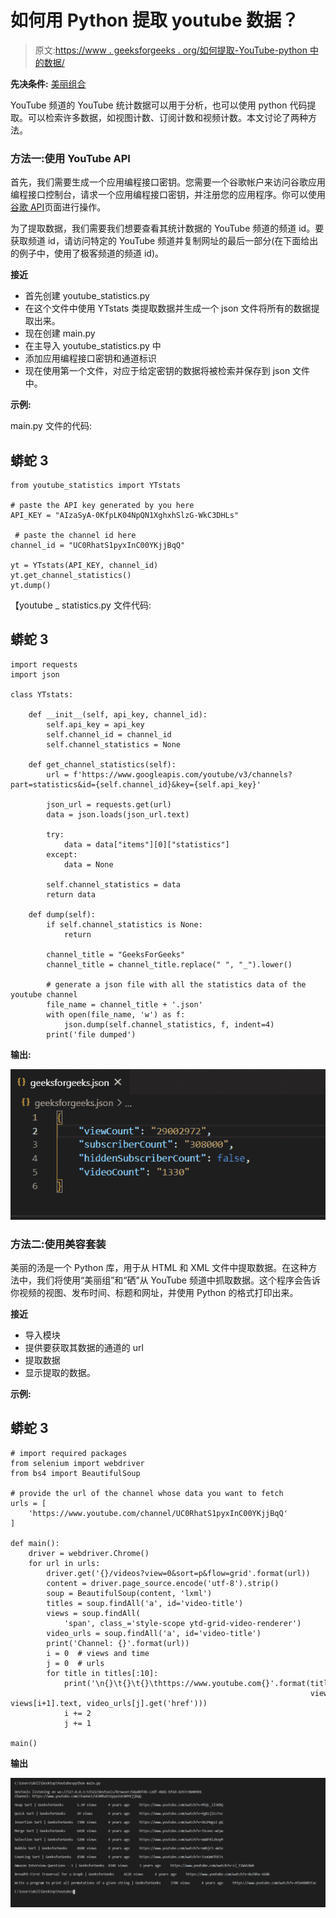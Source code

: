 # 如何用 Python 提取 youtube 数据？

> 原文:[https://www . geeksforgeeks . org/如何提取-YouTube-python 中的数据/](https://www.geeksforgeeks.org/how-to-extract-youtube-data-in-python/)

**先决条件:** [美丽组合](https://www.geeksforgeeks.org/implementing-web-scraping-python-beautiful-soup/)

YouTube 频道的 YouTube 统计数据可以用于分析，也可以使用 python 代码提取。可以检索许多数据，如视图计数、订阅计数和视频计数。本文讨论了两种方法。

### **方法一:使用 YouTube API**

首先，我们需要生成一个应用编程接口密钥。您需要一个谷歌帐户来访问谷歌应用编程接口控制台，请求一个应用编程接口密钥，并注册您的应用程序。你可以使用[谷歌 API](https://console.developers.google.com/apis/dashboard?project=shining-landing-299104)页面进行操作。

为了提取数据，我们需要我们想要查看其统计数据的 YouTube 频道的频道 id。要获取频道 id，请访问特定的 YouTube 频道并复制网址的最后一部分(在下面给出的例子中，使用了极客频道的频道 id)。

**接近**

*   首先创建 youtube_statistics.py
*   在这个文件中使用 YTstats 类提取数据并生成一个 json 文件将所有的数据提取出来。
*   现在创建 main.py
*   在主导入 youtube_statistics.py 中
*   添加应用编程接口密钥和通道标识
*   现在使用第一个文件，对应于给定密钥的数据将被检索并保存到 json 文件中。

**示例:**

main.py 文件的代码:

## 蟒蛇 3

```
from youtube_statistics import YTstats

# paste the API key generated by you here
API_KEY = "AIzaSyA-0KfpLK04NpQN1XghxhSlzG-WkC3DHLs"

 # paste the channel id here
channel_id = "UC0RhatS1pyxInC00YKjjBqQ" 

yt = YTstats(API_KEY, channel_id)
yt.get_channel_statistics()
yt.dump()
```

【youtube _ statistics.py 文件代码:

## 蟒蛇 3

```
import requests
import json

class YTstats:

    def __init__(self, api_key, channel_id):
        self.api_key = api_key
        self.channel_id = channel_id
        self.channel_statistics = None

    def get_channel_statistics(self):
        url = f'https://www.googleapis.com/youtube/v3/channels?part=statistics&id={self.channel_id}&key={self.api_key}'

        json_url = requests.get(url)
        data = json.loads(json_url.text)

        try:
            data = data["items"][0]["statistics"]
        except:
            data = None

        self.channel_statistics = data
        return data

    def dump(self):
        if self.channel_statistics is None:
            return

        channel_title = "GeeksForGeeks"
        channel_title = channel_title.replace(" ", "_").lower()

        # generate a json file with all the statistics data of the youtube channel
        file_name = channel_title + '.json'
        with open(file_name, 'w') as f:
            json.dump(self.channel_statistics, f, indent=4)
        print('file dumped')
```

**输出:**

![](img/39df9fcdcaa66b244a6aac49d601314a.png)

### **方法二:使用美容套装**

美丽的汤是一个 Python 库，用于从 HTML 和 XML 文件中提取数据。在这种方法中，我们将使用“美丽组”和“硒”从 YouTube 频道中抓取数据。这个程序会告诉你视频的视图、发布时间、标题和网址，并使用 Python 的格式打印出来。

**接近**

*   导入模块
*   提供要获取其数据的通道的 url
*   提取数据
*   显示提取的数据。

**示例:**

## 蟒蛇 3

```
# import required packages
from selenium import webdriver
from bs4 import BeautifulSoup

# provide the url of the channel whose data you want to fetch
urls = [
    'https://www.youtube.com/channel/UC0RhatS1pyxInC00YKjjBqQ'
]

def main():
    driver = webdriver.Chrome()
    for url in urls:
        driver.get('{}/videos?view=0&sort=p&flow=grid'.format(url))
        content = driver.page_source.encode('utf-8').strip()
        soup = BeautifulSoup(content, 'lxml')
        titles = soup.findAll('a', id='video-title')
        views = soup.findAll(
            'span', class_='style-scope ytd-grid-video-renderer')
        video_urls = soup.findAll('a', id='video-title')
        print('Channel: {}'.format(url))
        i = 0  # views and time
        j = 0  # urls
        for title in titles[:10]:
            print('\n{}\t{}\t{}\thttps://www.youtube.com{}'.format(title.text,
                                                                   views[i].text, views[i+1].text, video_urls[j].get('href')))
            i += 2
            j += 1

main()
```

**输出**

![](img/be60490dc8f6a65503fe8ca938d06737.png)